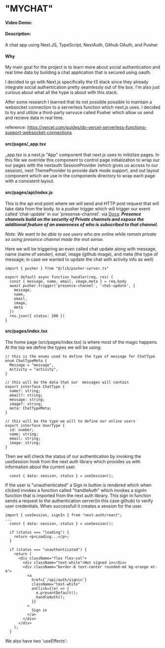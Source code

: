 # "MYCHAT"
#### Video Demo:  <URL HERE>
#### Description:
 A chat app using Next.JS, TypeScript, NextAuth, Github OAuth, and Pusher

#### Why
My main goal for the project is to learn more about social authentication and real time data by building a chat application that is secured using oauth.

I decided to go with Next.js specifically the t3 stack since they already integrate social authentication pretty seamlessly out of the box. I'm also just curious about what all the hype is about with this stack.

<!-- while also learning more about Next.js with serverless functions, social authentication, tailwind, and websockets. I figured the best project for that would be to build a chat application. -->

After some research I learned that its not possible possible to maintain a websocket connection to a serverless function which next.js uses. I decided to try and utilize a third-party servuce called Pusher which allow us send and recieve data in real time.

reference: https://vercel.com/guides/do-vercel-serverless-functions-support-websocket-connections
#### src/pages/_app.tsx
_app.tsx is a next.js "App" component that next.js uses to initizlize pages. In this file we override this component to control page initialization to wrap our our pages with the nextauth SessionProvider (which gives us access to our session), next ThemeProvider to provide dark  mode support, and out layout component which we use in the components directory to wrap each page with a consistent layout.

#### src/pages/api/index.js
This is the api end point where we will send and HTTP post request that will take data from the body. to a pusher trigger which will trigger our event called 'chat-update' in our 'presense-channel'. via [Docs](https://pusher.com/docs/channels/using_channels/presence-channels/): ***Presence channels build on the security of Private channels and expose the additional feature of an awareness of who is subscribed to that channel.*** 

*Note: We want to be able to see users who are online while remain private so using presence channel made the mot sense.*

Here we will be triggering an even called chat update along with message, name (name of sender), email, image (github image), and meta (the type of message; in case we wanted to update the chat with activity info as well)

```
import { pusher } from "@/lib/pusher-server.ts"

export default async function handler(req, res) {
  const { message, name, email, image,meta } = req.body
  await pusher.trigger('presence-channel', 'chat-update', {
    message,
    name,
    email,
    image,
    meta
  })
  res.json({ status: 200 })
}
```

#### src/pages/index.tsx
The home page (src/pages/index.tsx) is where most of the magic happens. At the top we define the types we will be using:
```
// this is the enums used to define the type of message for ChatType
enum ChatTypeMeta {
  Message = "message",
  Activity = "activity",
}

// this will be the data that our  messages will contain
export interface ChatType {
  name?: string;
  email?: string;
  message: string;
  image?: string;
  meta: ChatTypeMeta;
}

// this will be the type we will to define our online users
export interface UserType {
  id: number;
  name: string;
  email: string;
  image: string;
}

```


Then we will check the status of our authentication by invoking the useSession hook from the next auth library which provides us with information about the current user.
```
  const { data: session, status } = useSession();
```

If the user is "unauthenticated" a Sign in button is rendered which when clicked invokes a function called "handleAuth" which invokes a signIn function that is imported from the next auth library. This sign in function sends a request to the authentication server(in this case github) to verify user credentials. When successfull it creates a session for the user.

```
import { useSession, signIn } from "next-auth/react";
...
  const { data: session, status } = useSession();

  if (status === "loading") {
    return <p>Loading...</p>;
  }

  if (status === "unauthenticated") {
    return (
      <div className="flex flex-col">
        <div className="text-white">Not signed in</div>
        <div className="border-0 text-center rounded-md bg-orange mt-4">
          <a
            href={`/api/auth/signin`}
            className="text-white"
            onClick={(e) => {
              e.preventDefault();
              handleAuth();
            }}
          >
            Sign in
          </a>
        </div>
      </div>
    );
  }

```
We also have two 'useEffects':